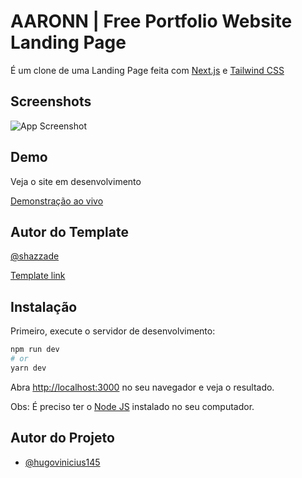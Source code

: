 
# AARONN | Free Portfolio Website Landing Page

É um clone de uma Landing Page feita com [Next.js](https://nextjs.org/) e [Tailwind CSS](https://tailwindcss.com/) 


## Screenshots

![App Screenshot](https://res.cloudinary.com/hl-solu-es-digitais/image/upload/v1687474614/examples/AARONN%20%7C%20Free%20Portfolio%20Website%20Landing%20Page/Captura_de_tela_de_2023-06-22_19-54-14_cskrdd.png)


## Demo

Veja o site em desenvolvimento

[Demonstração ao vivo]()


## Autor do Template
[@shazzade](https://www.figma.com/@shazzade)

[Template link](https://www.figma.com/community/file/1246343579588130715/Free-Portfolio-Website-Landing-Page)
## Instalação

Primeiro, execute o servidor de desenvolvimento:

```bash
npm run dev
# or
yarn dev
```

Abra [http://localhost:3000](http://localhost:3000) no seu navegador e veja o resultado.

Obs: É preciso ter o [Node JS](https://nodejs.org/) instalado no seu computador.
## Autor do Projeto

- [@hugovinicius145](https://www.github.com/hugovinicius145)